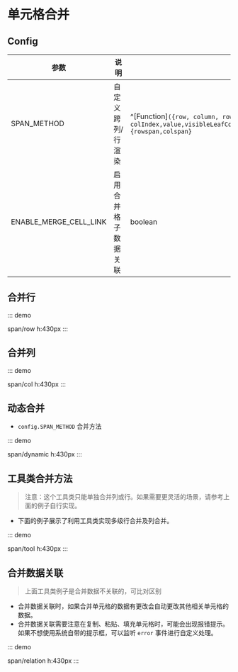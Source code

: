# 单元格合并

## Config

| 参数                   | 说明                 | 类型                                                                                                                                 | 默认值 |
| ---------------------- | -------------------- | ------------------------------------------------------------------------------------------------------------------------------------ | ------ |
| SPAN_METHOD            | 自定义跨列/行渲染    | ^[Function]`({row, column, rowIndex, colIndex,value,visibleLeafColumns,headIndex,headPosition,visibleRows,rows})=>{rowspan,colspan}` | —      |
| ENABLE_MERGE_CELL_LINK | 启用合并格子数据关联 | boolean                                                                                                                              | false  |

## 合并行

::: demo

span/row
h:430px
:::

## 合并列

::: demo

span/col
h:430px
:::

## 动态合并

-   `config.SPAN_METHOD` 合并方法

::: demo

span/dynamic
h:430px
:::

## 工具类合并方法
> 注意：这个工具类只能单独合并列或行。如果需要更灵活的场景，请参考上面的例子自行实现。
- 下面的例子展示了利用工具类实现多级行合并及列合并。

::: demo

span/tool
h:430px
:::

## 合并数据关联
> 上面工具类例子是合并数据不关联的，可比对区别
- 合并数据关联时，如果合并单元格的数据有更改会自动更改其他相关单元格的数据。
- 合并数据关联需要注意在复制、粘贴、填充单元格时，可能会出现报错提示。如果不想使用系统自带的提示框，可以监听 `error` 事件进行自定义处理。

::: demo

span/relation
h:430px
:::

